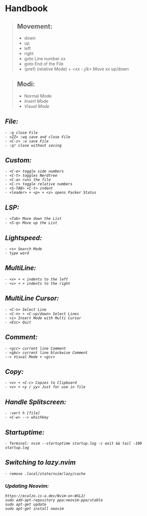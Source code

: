 
# Handbook

> ## Movement:
>
>	- *<j>* down
>	- *<k>* up
>	- *<h>* left
>	- *<l>* right
>	- *<xx-G>* goto Line number xx
>	- *<G>* goto End of the File
>	- (pref) *<C-r>* (relative Mode) + *<xx - j/k>* Move xx up/down


> ## Modi:
>
>	- <ESC> Normal Mode
>	- <i> Insert Mode
>	- <v> Visual Mode


## File:

	- :q close File
	- <ZZ> :wq save and close File
	- <C-s> :w save File
	- :q! close without saving


## Custom:

	- <C-e> toggle side numbers
	- <C-t> toggles Nerdtree
	- <C-a> runs the file
	- <C-r> toggle relative numbers
	- <S-TAB> <C-t> indent
	- <leader> + <p> + <s> opens Packer Status


## LSP:

	- <Tab> Move down the List
	- <S-q> Move up the List


## Lightspeed:

	- <s> Search Mode
	- type word


## MultiLine:

	- <v> + < indents to the left
	- <v> + > indents to the right


## MultiLine Cursor:

	- <C-n> Select Line
	- <C-n> + <C-up/down> Select Lines
	- <i> Insert Mode with Multi Cursor
	- <Esc> Quit


## Comment:

	- <gcc> current line Comment
	- <gbc> current line blockwise Comment
	--> Visual Mode + <gcc> 


## Copy:

	- <v> + <C-c> Copies to Clipboard
	- <v> + <y / yy> Just for use in file


## Handle Splitscreen:

	- :vert h [file]
	- <C-w> --> whichkey


## Startuptime:

	- Terminal: nvim --startuptime startup.log -c exit && tail -100 startup.log

## Switching to lazy.nvim 
    - remove .local/state/nvim/lazy/cache



### Updating Neovim:

	https://ecalzo.is-a.dev/Nvim-on-WSL2/
	sudo add-apt-repository ppa:neovim-ppa/stable
	sudo apt-get update
	sudo apt-get install neovim

